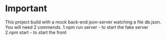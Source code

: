 # Important

This project build with a mock back-end json-server watching a file db.json.
You will need 2 commends.
1.npm run server - to start the fake server
2.npm start - to start the front
